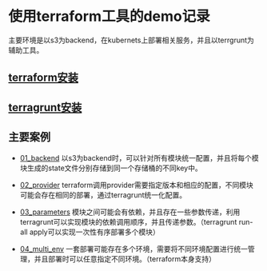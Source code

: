 # 使用terraform工具的demo记录
主要环境是以s3为backend，在kubernets上部署相关服务，并且以terrgrunt为辅助工具。

## [terraform安装](https://developer.hashicorp.com/terraform/downloads)
## [terragrunt安装](https://terragrunt.gruntwork.io/docs/getting-started/install/)



## 主要案例
* [01_backend](https://github.com/fangtaozc/terraform-demo/tree/main/examples/01_backend) 以s3为backend时，可以针对所有模块统一配置，并且将每个模块生成的state文件分别存储到同一个存储桶的不同key中。


* [02_provider](https://github.com/fangtaozc/terraform-demo/tree/main/examples/02_provider) terraform调用provider需要指定版本和相应的配置，不同模块可能会存在相同的部署，通过terragrunt统一化配置。

* [03_parameters](https://github.com/fangtaozc/terraform-demo/tree/main/examples/03_parameters) 模块之间可能会有依赖，并且存在一些参数传递，利用terragrunt可以实现模块的依赖调用顺序，并且传递参数。（terragrunt run-all apply可以实现一次性有序部署多个模块）

* [04_multi_env](https://github.com/fangtaozc/terraform-demo/tree/main/examples/04_multi_env) 一套部署可能存在多个环境，需要将不同环境配置进行统一管理，并且部署时可以任意指定不同环境。（terraform本身支持）

